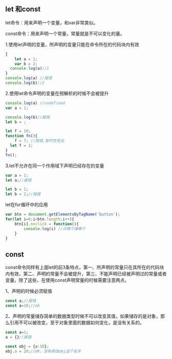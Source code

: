 ## let 和const

let命令：用来声明一个变量，和var非常类似。

const命令：用来声明一个常量，常量就是不可以变化的量。



1.使用let声明的变量，所声明的变量只能在命令所在的代码块内有效

```javascript
{
    let a = 1;
  	var b = 2;
  console.log(a)//1
}
console.log(a) //报错
console.log(b)//2
```



2.使用let命令声明的变量在预解析的时候不会被提升

```javascript
console.log(a) //undefined
var a = 1;

console.log(b)//报错
let b = ;
```



```javascript
let f = 10;
function fn(){
    f = 7; //报错,暂时性死去
  let f = 2;
}
fn();
```



3.let不允许在同一个作用域下声明已经存在的变量

```javascript
var a = 1;
let a;//报错

let b = 1;
let b = 2;//报错
```

let在for循环中的应用

```javascript
var btn = document.getElementsByTagName('button');
for(let i=0;i<btn.length;i++){
    btn[i].onclick = function(){
        console.log(i) //点哪个弹哪个
    }
}
```



## const

   const命令同样有上面let的前3条特点，第一、所声明的常量只在其所在的代码块内有效，第二、声明的常量不会被提升，第三、不能声明已经被声明过的常量或者变量。除了这些，在使用const声明常量的时候需要注意两点。

1、声明的时候必须赋值

```javascript
const a;//报错
const a=10;//ok
```

2、声明的常量储存简单的数据类型时候不可以改变其值，如果储存的是对象，那么引用不可以被改变，至于对象里面的数据如何变化，是没有关系的。

```javascript
const a=1;
a = {}//报错

const obj = {a:10};
obj.a = 20;//OK，没有修改obj这个名字
```

